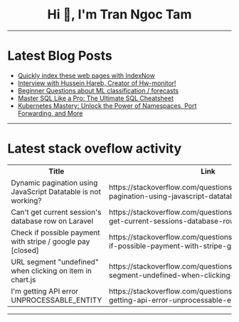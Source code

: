 <h1 align="center">Hi 👋, I'm Tran Ngoc Tam</h1>

---

# Latest Blog Posts 
<!-- BLOG-POST-LIST:START -->
- [Quickly index these web pages with IndexNow](https://dev.to/thomasbnt/quickly-index-these-web-pages-with-indexnow-2i9i)
- [Interview with Hussein Hareb, Creator of Ηw-monitor!](https://dev.to/crabnebula/interview-with-hussein-hareb-creator-of-ew-monitor-4j7m)
- [Beginner Questions about ML classification / forecasts](https://dev.to/maximhh/beginner-questions-about-ml-classification-forecasts-1pc1)
- [Master SQL Like a Pro: The Ultimate SQL Cheatsheet](https://dev.to/niero/master-sql-like-a-pro-the-ultimate-sql-cheatsheet-l11)
- [Kubernetes Mastery: Unlock the Power of Namespaces, Port Forwarding, and More](https://dev.to/labex/kubernetes-mastery-unlock-the-power-of-namespaces-port-forwarding-and-more-3kgd)
<!-- BLOG-POST-LIST:END -->

---

# Latest stack oveflow activity
<table>
  <tr><th>Title</th><th>Link</th></tr>
  <!-- STACKOVERFLOW:START --><tr><td>Dynamic pagination using JavaScript Datatable is not working?</td><td>https://stackoverflow.com/questions/79001763/dynamic-pagination-using-javascript-datatable-is-not-working</td></tr><tr><td>Can&#39;t get current session&#39;s database row on Laravel</td><td>https://stackoverflow.com/questions/79001722/cant-get-current-sessions-database-row-on-laravel</td></tr><tr><td>Check if possible payment with stripe / google pay [closed]</td><td>https://stackoverflow.com/questions/79001633/check-if-possible-payment-with-stripe-google-pay</td></tr><tr><td>URL segment &quot;undefined&quot; when clicking on item in chart.js</td><td>https://stackoverflow.com/questions/79001136/url-segment-undefined-when-clicking-on-item-in-chart-js</td></tr><tr><td>I&#39;m getting API error UNPROCESSABLE_ENTITY</td><td>https://stackoverflow.com/questions/79001120/im-getting-api-error-unprocessable-entity</td></tr><!-- STACKOVERFLOW:END -->
</table>

---


